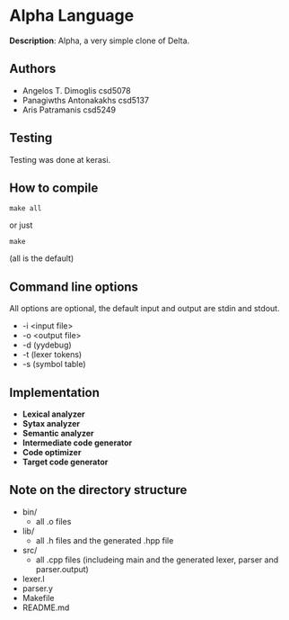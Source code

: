 
# Alpha Language

**Description**: Alpha, a very simple clone of Delta.

## Authors

* Angelos T. Dimoglis csd5078
* Panagiwths Antonakakhs csd5137
* Aris Patramanis csd5249

## Testing

Testing was done at kerasi.

## How to compile

```
make all
```
or just
```
make
```
(all is the default)

## Command line options

All options are optional, the default input and output are stdin and stdout.

* -i \<input file\>
* -o \<output file\>
* -d (yydebug)
* -t (lexer tokens)
* -s (symbol table)

## Implementation

* **Lexical analyzer**
* **Sytax analyzer**
* **Semantic analyzer**
* **Intermediate code generator**
* **Code optimizer**
* **Target code generator**

## Note on the directory structure

* bin/
    * all .o files
* lib/
    * all .h files and the generated .hpp file
* src/
    * all .cpp files (includeing main and the generated lexer, parser and parser.output)
* lexer.l
* parser.y
* Makefile
* README.md
